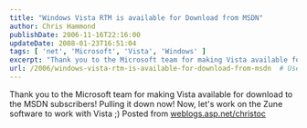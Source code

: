 ```yaml
---
title: "Windows Vista RTM is available for Download from MSDN"
author: Chris Hammond
publishDate: 2006-11-16T22:16:00
updateDate: 2008-01-23T16:51:04
tags: [ 'net', 'Microsoft', 'Vista', 'Windows' ]
excerpt: "Thank you to the Microsoft team for making Vista available for download to the MSDN subscribers! Pulling it down now! Now, let&#39;s work on the Zune software to work with Vista ;) Posted from..."
url: /2006/windows-vista-rtm-is-available-for-download-from-msdn  # Use the generated URL with year
---
```

Thank you to the Microsoft team for making Vista available for download to the MSDN subscribers! Pulling it down now! Now, let&#39;s work on the Zune software to work with Vista ;) Posted from <A href="https://weblogs.asp.net/christoc/">weblogs.asp.net/christoc</a>
